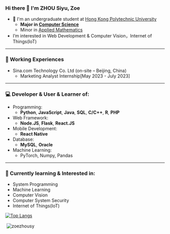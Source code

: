 ### Hi there 👋 I'm ZHOU Siyu, Zoe

- 👀 I'm an undergraduate student at [Hong Kong Polytechnic University](https://www.polyu.edu.hk/en/)
  - **Major in [Computer Science](https://www.polyu.edu.hk/comp/)**
  - Minor in [Applied Mathematics](https://www.polyu.edu.hk/ama/)
- I’m interested in Web Development & Computer Vision，Internet of Things(IoT)
---
### 🔭 Working Experiences
- Sina.com Technology Co. Ltd (on-site – Beijing, China)
  - Marketing Analyst Internship[May 2023 - July 2023]
---
### 💻 Developer & User & Learner of:
- Programming: 
  - **Python**, **JavaScript**, **Java**, **SQL**, **C/C++**, **R**, **PHP**
- Web Framework: 
  - **Node.JS**, **Flask**, **React.JS**
- Mobile Development:
  - **React Native**
- Database: 
  - **MySQL**, **Oracle**
- Machine Learning:
  - PyTorch, Numpy, Pandas
---
### 🌱 Currently learning & Interested in:
- System Programming
- Machine Learning
- Computer Vision
- Computer System Security
- Internet of Things(IoT)



<!--
**zoezhousy/zoezhousy** is a ✨ _special_ ✨ repository because its `README.md` (this file) appears on your GitHub profile.

Here are some ideas to get you started:

- 🔭 I’m currently working on ...
- 🌱 I’m currently learning ...
- 👯 I’m looking to collaborate on ...
- 🤔 I’m looking for help with ...
- 💬 Ask me about ...
- 📫 How to reach me: ...
- 😄 Pronouns: ...
- ⚡ Fun fact: ...
-->

[![Top Langs](https://github-readme-stats.vercel.app/api/top-langs/?username=zoezhousy&show_icons=true&layout=compact&hide_title=true)](https://github.com/Cyebukayire)

<p>&nbsp;<img align="center" src="https://github-readme-stats.vercel.app/api?username=zoezhousy&show_icons=true&locale=en" alt="zoezhousy" /></p>

